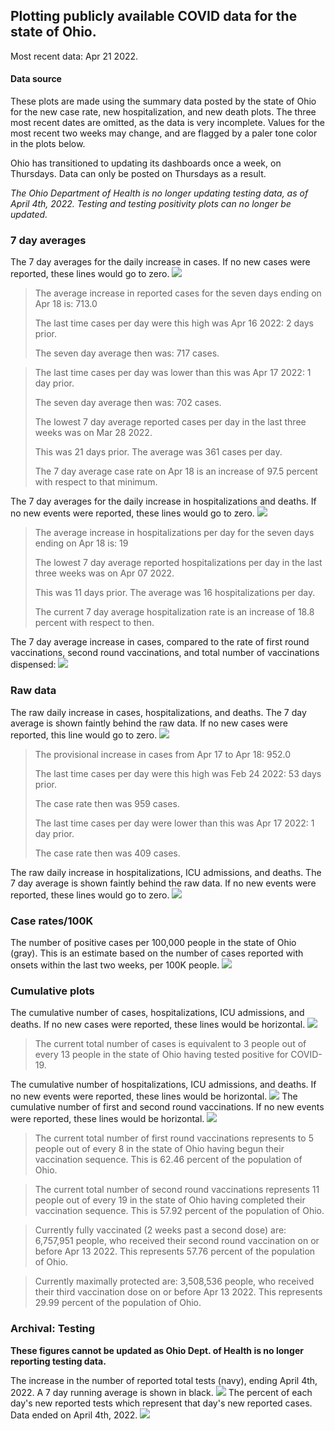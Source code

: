 ## Plotting publicly available COVID data for the state of Ohio. 

Most recent data: Apr 21 2022. 

#### Data source
These plots are made using the summary data posted by the state of Ohio for the new case rate,
    new hospitalization, and new death plots. The three most recent dates are omitted, as the data is very incomplete. Values for the most recent two weeks may change, and are flagged by a paler tone color in the plots below. 

Ohio has transitioned to updating its dashboards once a week, on Thursdays. Data can only be posted on Thursdays as a result. 

*The Ohio Department of Health is no longer updating testing data, as of April 4th, 2022. Testing and testing positivity plots can no longer be updated.* 

### 7 day averages
The 7 day averages for the daily increase in cases. If no new cases were reported, these lines would go to zero.
![](7dayaverage_cases.png)

>The average increase in reported cases for the seven days ending on Apr 18 is: 713.0
>
>The last time cases per day were this high was Apr 16 2022: 2 days prior.
>
>The seven day average then was: 717 cases.

>
>The last time cases per day was lower than this was Apr 17 2022: 1 day prior.
>
>The seven day average then was: 702 cases.
>
>The lowest 7 day average reported cases per day in the last three weeks was on Mar 28 2022.
>
>This was 21 days prior. The average was 361 cases per day.
>
>The 7 day average case rate on Apr 18 is an increase of 97.5 percent with respect to that minimum.

The 7 day averages for the daily increase in hospitalizations and deaths. If no new events were reported, these lines would go to zero.
![](7dayaverage_hospital.png)

>The average increase in hospitalizations per day for the seven days ending on Apr 18 is: 19
>
>The lowest 7 day average reported hospitalizations per day in the last three weeks was on Apr 07 2022.
>
>This was 11 days prior. The average was 16 hospitalizations per day.
>
>The current 7 day average hospitalization rate is an increase of 18.8 percent with respect to then.

The 7 day average increase in cases, compared to the rate of first round vaccinations, second round vaccinations, and total number of vaccinations dispensed:
![](DailyVaccinationsCases.png)

### Raw data
The raw daily increase in cases, hospitalizations, and deaths. The 7 day average is shown faintly behind the raw data. If no new cases were reported, this line would go to zero.
![](DailyCases.png)

>The provisional increase in cases from Apr 17 to Apr 18: 952.0 
>
>The last time cases per day were this high was Feb 24 2022: 53 days prior. 
>
>The case rate then was 959 cases.
>
>The last time cases per day were lower than this was Apr 17 2022: 1 day prior. 
>
>The case rate then was 409 cases.

The raw daily increase in hospitalizations, ICU admissions, and deaths. The 7 day average is shown faintly behind the raw data. If no new events were reported, these lines would go to zero.
![](DailyHospitalizations.png)

### Case rates/100K 

The number of positive cases per 100,000 people in the state of Ohio (gray). This is an estimate based on the number of cases reported with onsets within the last two weeks, per 100K people.
![](7dayaverage_rate.png)
### Cumulative plots
The cumulative number of cases, hospitalizations, ICU admissions, and deaths. If no new cases were reported, these lines would be horizontal.
![](Cases.png)

>The current total number of cases is equivalent to 3 people out of every 13 people in the state of Ohio having tested positive for COVID-19.

The cumulative number of hospitalizations, ICU admissions, and deaths. If no new events were reported, these lines would be horizontal.
![](Hospitalizations.png)
The cumulative number of first and second round vaccinations. If no new events were reported, these lines would be horizontal.
![](Vaccinations.png)

>The current total number of first round vaccinations represents to 5 people out of every 8 in the state of Ohio having begun their vaccination sequence.
>This is 62.46 percent of the population of Ohio.

>The current total number of second round vaccinations represents 11 people out of every 19 in the state of Ohio having completed their vaccination sequence.
>This is 57.92 percent of the population of Ohio.

>Currently fully vaccinated (2 weeks past a second dose) are: 6,757,951 people, who received their second round vaccination on or before Apr 13 2022.
>This represents 57.76 percent of the population of Ohio.

>Currently maximally protected are: 3,508,536 people, who received their third vaccination dose on or before Apr 13 2022.
>This represents 29.99 percent of the population of Ohio.

### Archival: Testing
**These figures cannot be updated as Ohio Dept. of Health is no longer reporting testing data.**

The increase in the number of reported total tests (navy), ending April 4th, 2022. A 7 day running average is shown in black.
![](DailyTests.png)
The percent of each day's new reported tests which represent that day's new reported cases. Data ended on April 4th, 2022.
![](percentpositive_tests.png)



